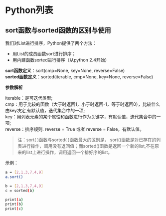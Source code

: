 # Python列表

## sort函数与sorted函数的区别与使用

我们对List进行排序，Python提供了两个方法：
- 用List的成员函数sort进行排序；
- 用内建函数sorted进行排序（从python 2.4开始）

**sort函数定义**：sort(cmp=None, key=None, reverse=False)  
**sorted函数定义**：sorted(iterable, cmp=None, key=None, reverse=False)

**参数解析**  

iterable：是可迭代类型;  
cmp：用于比较的函数（大于时返回1，小于时返回-1，等于时返回0），比较什么由key决定,有默认值，迭代集合中的一项;  
key：用列表元素的某个属性和函数进行作为关键字，有默认值，迭代集合中的一项;  
reverse：排序规则. reverse = True 或者 reverse = False，有默认值。  

> 注：sort( )函数与sorted( )函数最大的区别是， sort()函数是对已存在的列表进行操作，调用没有返回值；而sorted()函数是返回一个新的list,不在原来的list上进行操作，调用返回一个排好序的list。

示例：
```bash
a = [2,1,3,7,4,9]
a.sort()

b = [2,1,3,7,4,9]
c = sorted(b)

print(a)
print(b)
print(c)
```

